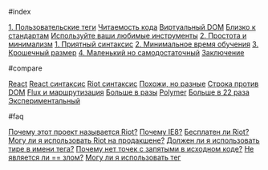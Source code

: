 #index

[1. Пользовательские теги](#index/1_polzovatelskie_tegi)
[Читаемость кода](#index/chitaemost_koda)
[Виртуальный DOM](#index/virtualnyj_dom)
[Близко к стандартам](#index/blizko_k_standartam)
[Используйте ваши любимые инструменты](#index/ispolzujte_vashi_lyubimye_instrumenty)
[2. Простота и минимализм](#index/2_prostota_i_minimalizm)
[1. Приятный синтаксис](#index/1_priyatnyj_sintaksis)
[2. Минимальное время обучения](#index/2_minimalnoe_vremya_obucheniya)
[3. Крошечный размер](#index/3_kroshechnyj_razmer)
[4. Маленький но самодостаточный](#index/4_malenkij_no_samodostatochnyj)
[Заключение](#index/zaklyuchenie)

#compare

[React](#compare/react)
[React синтаксис](#compare/react_sintaksis)
[Riot синтаксис](#compare/riot_sintaksis)
[Похожи, но разные](#compare/poxozhi_no_raznye)
[Строка против DOM](#compare/stroka_protiv_dom)
[Flux и маршрутизация](#compare/flux_i_marshrutizacziya)
[Больше в разы](#compare/bolshe_v_razy)
[Polymer](#compare/polymer)
[Больше в 22 раза](#compare/bolshe_v_22_raza)
[Экспериментальный](#compare/eksperimentalnyj)

#faq

[Почему этот проект называется Riot?](#faq/pochemu_etot_proekt_nazyvaetsya_riot)
[Почему IE8?](#faq/pochemu_ie8)
[Бесплатен ли Riot?](#faq/besplaten_li_riot)
[Могу ли я использовать Riot на продакшене?](#faq/mogu_li_ya_ispolzovat_riot_na_prodakshene)
[Должен ли я использовать тире в имени тега?](#faq/dolzhen_li_ya_ispolzovat_tire_v_imeni_tega)
[Почему нет точек с запятыми в исходном коде?](#faq/pochemu_net_tochek_s_zapyatymi_v_isxodnom_kode)
[Не является ли == злом?](#faq/ne_yavlyaetsya_li__zlom)
[Могу ли я использовать тег <style> в .tag файле?](#faq/mogu_li_ya_ispolzovat_teg__v_tag_fajle)
[Как насчет jQuery?](#faq/kak_naschet_jquery)
[Не является ли onclick злом?](#faq/ne_yavlyaetsya_li_onclick_zlom)
[Есть планы на будущее?](#faq/est_plany_na_budushhee)

#compiler

[Сборка в браузере](#compiler/sborka_v_brauzere)
[Демонстрация](#compiler/demonstracziya)
[Предварительная сборка](#compiler/predvaritelnaya_sborka)
[Использование](#compiler/ispolzovanie)
[Режим наблюдения](#compiler/rezhim_nablyudeniya)
[Custom extension](#compiler/custom_extension)
[Node модуль](#compiler/node_modul)
[Внедрение в ваш рабочий процесс](#compiler/vnedrenie_v_vash_rabochij_proczess)
[Препроцессоры](#compiler/preproczessory)
[CoffeeScript](#compiler/coffeescript)
[EcmaScript 6](#compiler/ecmascript_6)
[TypeScript](#compiler/typescript)
[LiveScript](#compiler/livescript)
[Jade](#compiler/jade)
[Любые языки](#compiler/lyubye_yazyki)
[Без трансформации](#compiler/bez_transformaczii)

#download

[v2.0.11 изменения](#download/v2011_izmeneniyahttpsmuutcomriotjsrelease-noteshtml)
[Прямое скачивание](#download/pryamoe_skachivanie)
[CDN](#download/cdn)
[JSDELIVR](#download/jsdelivrhttpwwwjsdelivrcomriot)
[CDNJS](#download/cdnjshttpscdnjscomlibrariesriot)
[Менеджер пакетов](#download/menedzher_paketov)
[BOWER](#download/bowerhttpboweriosearchqriotjs)
[COMPONENT](#download/componenthttpcomponentgithubioqriot)
[NPM](#download/npmhttpswwwnpmjscompackageriot)
[GitHub](#download/github)
[MUUT/RIOTJS](#download/muutriotjshttpsgithubcommuutriotjs)
[Поддержка IE8](#download/podderzhka_ie8)
[Известные проблемы](#download/izvestnye_problemy)
[Медиа](#download/media)

#guide

[Пример пользовательского тега](#guide/primer_polzovatelskogo_tega)
[Синтаксис тегов](#guide/sintaksis_tegov)
[Без тега script](#guide/bez_tega_script)
[Препроцессоры](#guide/preproczessory)
[Стилизация тега](#guide/stilizacziya_tega)
[Связывание](#guide/svyazyvanie)
[Опции](#guide/opczii)
[Жизненый цикл тега](#guide/zhiznenyj_czikl_tega)
[Прослушивание событий жизненного цикла](#guide/proslushivanie_sobytij_zhiznennogo_czikla)
[Выражения](#guide/vyrazheniya)
[Булевые атрибуты](#guide/bulevye_atributy)
[Сокращения для классов](#guide/sokrashheniya_dlya_klassov)
[Вывод скобок](#guide/vyvod_skobok)
[Пользовательские скобки](#guide/polzovatelskie_skobki)
[Прочее](#guide/prochee)
[Отрисовка незаэкранированного HTML](#guide/otrisovka_nezaekranirovannogo_html)
[Вложеные теги](#guide/vlozhenye_tegi)
[Вложенный HTML](#guide/vlozhennyj_html)
[Именованые элементы](#guide/imenovanye_elementy)
[Обработчики событий](#guide/obrabotchiki_sobytij)
[Объект события](#guide/obekt_sobytiya)
[Условные выражения](#guide/uslovnye_vyrazheniya)
[Циклы](#guide/czikly)
[Контекст](#guide/kontekst)
[Обработчики событий в элементах цикла](#guide/obrabotchiki_sobytij_v_elementax_czikla)
[Вывод в цикле пользовательских тегов](#guide/vyvod_v_czikle_polzovatelskix_tegov)
[Массив простых элементов](#guide/massiv_prostyx_elementov)
[Вывод объекта в цикле](#guide/vyvod_obekta_v_czikle)
[Архитектура приложения](#guide/arxitektura_prilozheniya)
[Инструменты вместо правил](#guide/instrumenty_vmesto_pravil)
[Наблюдения за объектами](#guide/nablyudeniya_za_obektami)
[Маршрутизация](#guide/marshrutizacziya)
[Модульность](#guide/modulnost)
[Пример структуры приложения на Riot](#guide/primer_struktury_prilozheniya_na_riot)

#api

[Общее](#api/obshhee)
[riot.version](#api/riotversion)
[riot.settings.brackets](#api/riotsettingsbrackets)
[Пользовательские теги](#api/polzovatelskie_tegi)
[riot.mount(customTagSelector, [opts])](#api/riotmountcustomtagselector_opts)
[riot.mount('*', [opts])](#api/riotmount_opts)
[riot.mount(selector, tagName, [opts])](#api/riotmountselector_tagname_opts)
[riot.mount(domNode, tagName, [opts])](#api/riotmountdomnode_tagname_opts)
[riot.mountTo(domNode, tagName, [opts])](#api/riotmounttodomnode_tagname_opts)
[Экземпляр тега](#api/ekzemplyar_tega)
[this.update()](#api/thisupdate)
[this.update(data)](#api/thisupdatedata)
[this.unmount()](#api/thisunmount)
[События](#api/sobytiya)
[Зарезервированые слова](#api/zarezervirovanye_slova)
[riot.tag(tagName, html, [css], [constructor])](#api/riottagtagname_html_css_constructor)
[riot.update()](#api/riotupdate)
[Компилятор](#api/kompilyator)
[В браузере](#api/v_brauzere)
[riot.compile(callback)](#api/riotcompilecallback)
[riot.compile(url, callback)](#api/riotcompileurl_callback)
[riot.compile(tag)](#api/riotcompiletag)
[riot.compile(tag, true)](#api/riotcompiletag_true)
[На сервере](#api/na_servere)
[Наблюдение](#api/nablyudenie)
[riot.observable(el)](#api/riotobservableel)
[el.on(events, callback)](#api/elonevents_callback)
[el.one(event, callback)](#api/eloneevent_callback)
[el.off(events)](#api/eloffevents)
[el.off(event, fn)](#api/eloffevent_fn)
[el.off('*')](#api/eloff)
[el.trigger(event)](#api/eltriggerevent)
[el.trigger(event, arg1 ... argN)](#api/eltriggerevent_arg1__argn)
[Маршрутизатор](#api/marshrutizator)
[riot.route(callback)](#api/riotroutecallback)
[riot.route(to)](#api/riotrouteto)
[riot.route.exec(callback)](#api/riotrouteexeccallback)
[riot.route.parser(parser)](#api/riotrouteparserparser)

```
var str = '';
[].forEach.call(document.querySelectorAll('main h1, main h2, main h3, main h4, main h5'), function(h) {
  str += '['+h.innerText+']('+h.querySelector('a').hash+')'+'\n'
})
console.log('\n'+str)
```